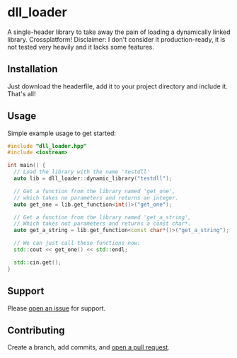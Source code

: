 # dll_loader
A single-header library to take away the pain of loading a dynamically linked library. Crossplatform!
Disclaimer: I don't consider it production-ready, it is not tested very heavily and it lacks some features.

## Installation

Just download the headerfile, add it to your project directory and include it. That's all!

## Usage

Simple example usage to get started:

```cpp
#include "dll_loader.hpp"
#include <iostream>

int main() {
  // Load the library with the name 'testdll'
  auto lib = dll_loader::dynamic_library("testdll");

  // Get a function from the library named 'get_one', 
  // which takes no parameters and returns an integer.
  auto get_one = lib.get_function<int()>("get_one");

  // Get a function from the library named 'get_a_string',
  // Which takes not parameters and returns a const char*.
  auto get_a_string = lib.get_function<const char*()>("get_a_string");

  // We can just call these functions now:
  std::cout << get_one() << std::endl;

  std::cin.get();
}
```

## Support

Please [open an issue](https://github.com/Xoronic/dll_loader/issues/new) for support.

## Contributing

Create a branch, add commits, and [open a pull request](https://github.com/Xoronic/dll_loader/compare/).

